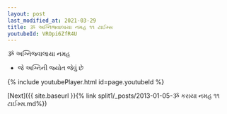 ```yaml
---
layout: post
last_modified_at: 2021-03-29
title: ૐ અગ્નિજ્વાલાયા નમહ ૧૧ ટાઈમ્સ
youtubeId: VROpi6ZfR4U
---
```

 
 
 ૐ અગ્નિજ્વાલાયા નમહ  
 
 -  જે અગ્નિની જ્યોત જેવું છે 
 
  
 
  
 
 
 
 
 
 


{% include youtubePlayer.html id=page.youtubeId %}
 
[Next]({{ site.baseurl }}{% link  split1/_posts/2013-01-05-ૐ કરાયા નમહ ૧૧ ટાઈમ્સ.md%})
 
